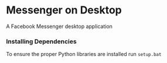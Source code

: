 # Messenger on Desktop
A Facebook Messenger desktop application

### Installing Dependencies
To ensure the proper Python libraries are installed run `setup.bat`

